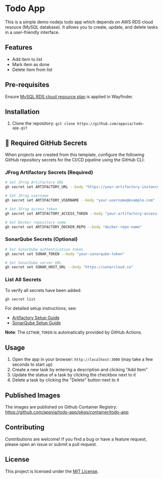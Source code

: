 # Todo App

This is a simple demo nodejs todo app which depends on AWS RDS cloud resouce (MySQL database). It allows you to create, update, and delete tasks in a user-friendly interface.

## Features

- Add item to list
- Mark item as done
- Delete item from list

## Pre-requisites

Ensure [MySQL RDS cloud resource plan](./mysql-rds-cloud-resource-plan.yaml) is applied in Wayfinder.

## Installation

1. Clone the repository: `git clone https://github.com/appvia/todo-app.git`

## 🔧 Required GitHub Secrets

When projects are created from this template, configure the following GitHub repository secrets for the CI/CD pipeline using the GitHub CLI:

### JFrog Artifactory Secrets (Required)

```bash
# Set JFrog Artifactory URL
gh secret set ARTIFACTORY_URL --body "https://your-artifactory-instance.jfrog.io"

# Set JFrog username
gh secret set ARTIFACTORY_USERNAME --body "your-username@example.com"

# Set JFrog access token
gh secret set ARTIFACTORY_ACCESS_TOKEN --body "your-artifactory-access-token"

# Set Docker repository name
gh secret set ARTIFACTORY_DOCKER_REPO --body "docker-repo-name"
```

### SonarQube Secrets (Optional)

```bash
# Set SonarQube authentication token
gh secret set SONAR_TOKEN --body "your-sonarqube-token"

# Set SonarQube server URL
gh secret set SONAR_HOST_URL --body "https://sonarcloud.io"
```

### List All Secrets

To verify all secrets have been added:

```bash
gh secret list
```

For detailed setup instructions, see:
- [Artifactory Setup Guide](docs/artifactory-setup.md)
- [SonarQube Setup Guide](docs/sonarqube-setup.md)

**Note**: The `GITHUB_TOKEN` is automatically provided by GitHub Actions.

## Usage

1. Open the app in your browser: `http://localhost:3000` (may take a few seconds to start up)
2. Create a new task by entering a description and clicking "Add Item"
3. Update the status of a task by clicking the checkbox next to it
4. Delete a task by clicking the "Delete" button next to it


## Published Images

The images are published on Github Container Registry: https://github.com/appvia/todo-app/pkgs/container/todo-app

## Contributing

Contributions are welcome! If you find a bug or have a feature request, please open an issue or submit a pull request.

## License

This project is licensed under the [MIT License](LICENSE).
